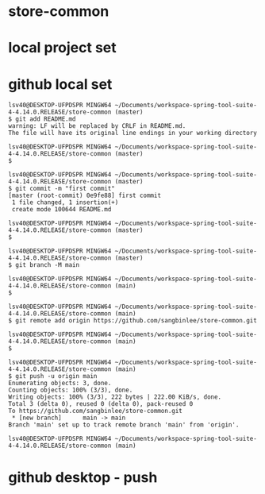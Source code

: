
# store-common
# local project set

# github local set
	lsv40@DESKTOP-UFPDSPR MINGW64 ~/Documents/workspace-spring-tool-suite-4-4.14.0.RELEASE/store-common (master)
	$ git add README.md
	warning: LF will be replaced by CRLF in README.md.
	The file will have its original line endings in your working directory
	
	lsv40@DESKTOP-UFPDSPR MINGW64 ~/Documents/workspace-spring-tool-suite-4-4.14.0.RELEASE/store-common (master)
	$ 
	
	lsv40@DESKTOP-UFPDSPR MINGW64 ~/Documents/workspace-spring-tool-suite-4-4.14.0.RELEASE/store-common (master)
	$ git commit -m "first commit"
	[master (root-commit) 0e9fe88] first commit
	 1 file changed, 1 insertion(+)
	 create mode 100644 README.md
	
	lsv40@DESKTOP-UFPDSPR MINGW64 ~/Documents/workspace-spring-tool-suite-4-4.14.0.RELEASE/store-common (master)
	$ 
	
	lsv40@DESKTOP-UFPDSPR MINGW64 ~/Documents/workspace-spring-tool-suite-4-4.14.0.RELEASE/store-common (master)
	$ git branch -M main
	
	lsv40@DESKTOP-UFPDSPR MINGW64 ~/Documents/workspace-spring-tool-suite-4-4.14.0.RELEASE/store-common (main)
	$ 
	
	lsv40@DESKTOP-UFPDSPR MINGW64 ~/Documents/workspace-spring-tool-suite-4-4.14.0.RELEASE/store-common (main)
	$ git remote add origin https://github.com/sangbinlee/store-common.git
	
	lsv40@DESKTOP-UFPDSPR MINGW64 ~/Documents/workspace-spring-tool-suite-4-4.14.0.RELEASE/store-common (main)
	$
	
	lsv40@DESKTOP-UFPDSPR MINGW64 ~/Documents/workspace-spring-tool-suite-4-4.14.0.RELEASE/store-common (main)
	$ git push -u origin main
	Enumerating objects: 3, done.
	Counting objects: 100% (3/3), done.
	Writing objects: 100% (3/3), 222 bytes | 222.00 KiB/s, done.
	Total 3 (delta 0), reused 0 (delta 0), pack-reused 0
	To https://github.com/sangbinlee/store-common.git
	 * [new branch]      main -> main
	Branch 'main' set up to track remote branch 'main' from 'origin'.
	
	lsv40@DESKTOP-UFPDSPR MINGW64 ~/Documents/workspace-spring-tool-suite-4-4.14.0.RELEASE/store-common (main)
	
	
	
# github desktop - push

	